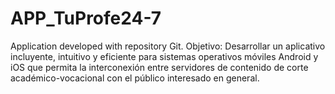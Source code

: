 # APP_TuProfe24-7
Application developed with repository Git.
Objetivo: Desarrollar un aplicativo incluyente, intuitivo y eficiente para sistemas operativos móviles Android y iOS que permita la interconexión entre servidores de contenido de 
corte académico-vocacional con el público interesado en general.
